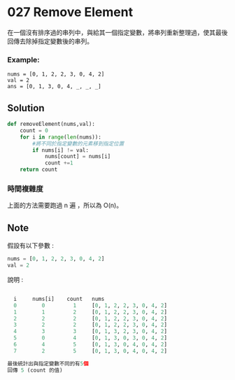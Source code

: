 # 027 Remove Element

在一個沒有排序過的串列中，與給其一個指定變數，將串列重新整理過，使其最後回傳去除掉指定變數後的串列。

### Example:
```
nums = [0, 1, 2, 2, 3, 0, 4, 2]
val = 2
ans = [0, 1, 3, 0, 4, _, _, _]
```

## Solution

```python
def removeElement(nums,val):
    count = 0
    for i in range(len(nums)):
        #將不同於指定變數的元素移到指定位置
        if nums[i] != val:
            nums[count] = nums[i]
            count +=1
    return count
```  

### 時間複雜度

上面的方法需要跑過 n 遍 ，所以為 O(n)。

## Note
假設有以下參數 :
```python
nums = [0, 1, 2, 2, 3, 0, 4, 2]
val = 2
```
說明 :
```python

  i     nums[i]    count   nums
  0        0         1     [0, 1, 2, 2, 3, 0, 4, 2]
  1        1         2     [0, 1, 2, 2, 3, 0, 4, 2]
  2        2         2     [0, 1, 2, 2, 3, 0, 4, 2]
  3        2         2     [0, 1, 2, 2, 3, 0, 4, 2]
  4        3         3     [0, 1, 3, 2, 3, 0, 4, 2]
  5        0         4     [0, 1, 3, 0, 3, 0, 4, 2]
  6        4         5     [0, 1, 3, 0, 4, 0, 4, 2]
  7        2         5     [0, 1, 3, 0, 4, 0, 4, 2]

最後統計出與指定變數不同的有5個
回傳 5 (count 的值)
```

